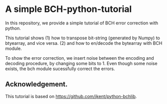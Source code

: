 # A simple BCH-python-tutorial

In this repository, we provide a simple tutorial of BCH error correction with python.

This tutorial shows (1) how to transpose bit-string (generated by Numpy) to btyearray, and vice versa. (2) and how to en/decode the bytearray with BCH module. 

To show the error correction, we insert noise between the encoding and decoding procedure, by changing some bits to 1.
Even though some noise exists, the bch module sucessfully correct the errors.

## Acknowledgement.
This tutorial is based on https://github.com/jkent/python-bchlib.
